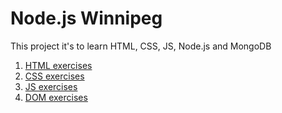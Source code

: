 # Node.js Winnipeg

This project it's to learn HTML, CSS, JS, Node.js and MongoDB

1. [HTML exercises](html)
  2. [CSS  exercises](css)
3. [JS exercises](js)
4. [DOM exercises](DOM)
